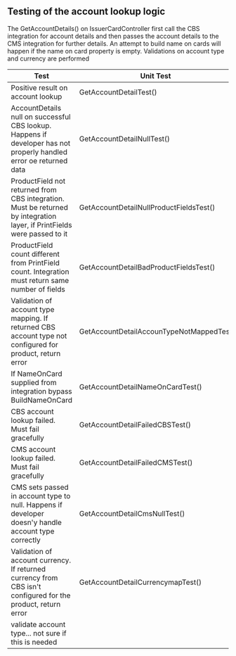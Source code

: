 ﻿## Testing of the account lookup logic

The GetAccountDetails() on IssuerCardController first call the CBS integration for account details and then passes the account details to the CMS integration for further details.
An attempt to build name on cards will happen if the name on card property is empty.
Validations on account type and currency are performed

| Test                                                                                                                    | Unit Test                               | Test Data                             |
|-------------------------------------------------------------------------------------------------------------------------|-----------------------------------------|---------------------------------------|
| Positive result on account lookup                                                                                       | GetAccountDetailTest()                  | AccountLookupData.cs                  |
| AccountDetails null on successful CBS lookup. Happens if developer has not properly handled error oe returned data      | GetAccountDetailNullTest()              | NullAccountLookupData.cs              |
| ProductField not returned from CBS integration. Must be returned by integration layer, if PrintFields were passed to it | GetAccountDetailNullProductFieldsTest() | NullProductFieldsAccountLookupData.cs |
| ProductField count different from PrintField count. Integration must return same number of fields                       | GetAccountDetailBadProductFieldsTest()  | BadProductFieldsAccountLookupData.cs  |
| Validation of account type mapping. If returned CBS account type not configured for product, return error               | GetAccountDetailAccounTypeNotMappedTest | AccTypeMapAccountLookupData.cs        |
| If NameOnCard supplied from integration bypass BuildNameOnCard                                                          | GetAccountDetailNameOnCardTest()        | NameOnCardAccountLookupData.cs        |
| CBS account lookup failed. Must fail gracefully                                                                         | GetAccountDetailFailedCBSTest()         | FailedCBSAccountLookupData.cs         |
| CMS account lookup failed. Must fail gracefully                                                                         | GetAccountDetailFailedCMSTest()         | FailedCMSAccountLookupData.cs         |
| CMS sets passed in account type to null. Happens if developer doesn'y handle account type correctly                     | GetAccountDetailCmsNullTest()           | CmsNullAccountLookupData.cs           |
| Validation of account currency. If returned currency from CBS isn't configured for the product, return error            | GetAccountDetailCurrencymapTest()       | CurrencyMapAccountLookupData.cs       |
| validate account type... not sure if this is needed                                                                     |                                         |                                       |